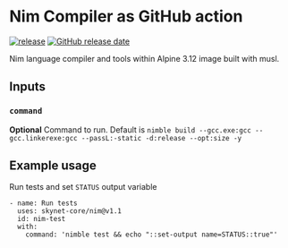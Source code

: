 # Nim Compiler as GitHub action

[![release](https://img.shields.io/github/release/peaceiris/actions-gh-pages.svg)](https://github.com/skynet-core/nim/releases/latest)
[![GitHub release date](https://img.shields.io/github/release-date/peaceiris/actions-gh-pages.svg)](https://github.com/skynet-core/nim/releases)

Nim language compiler and tools within Alpine 3.12 image built with musl.

## Inputs

### `command`

**Optional** Command to run. Default is `nimble build --gcc.exe:gcc --gcc.linkerexe:gcc --passL:-static -d:release --opt:size -y`

## Example usage

Run tests and set `STATUS` output variable

    - name: Run tests
      uses: skynet-core/nim@v1.1
      id: nim-test
      with:
        command: 'nimble test && echo "::set-output name=STATUS::true"'
